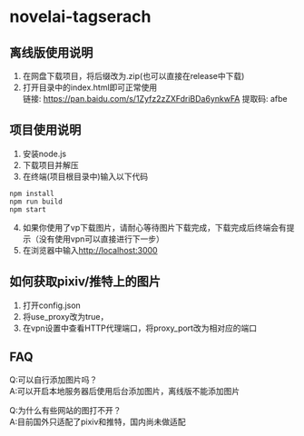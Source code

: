 # novelai-tagserach

## 离线版使用说明
1. 在网盘下载项目，将后缀改为.zip(也可以直接在release中下载)
2. 打开目录中的index.html即可正常使用  
链接: <https://pan.baidu.com/s/1Zyfz2zZXFdriBDa6ynkwFA> 提取码: afbe  

## 项目使用说明
1. 安装node.js
2. 下载项目并解压
3. 在终端(项目根目录中)输入以下代码
```
npm install
npm run build
npm start
```
4. 如果你使用了vp下载图片，请耐心等待图片下载完成，下载完成后终端会有提示（没有使用vpn可以直接进行下一步）
5. 在浏览器中输入<http://localhost:3000>

## 如何获取pixiv/推特上的图片
1. 打开config.json
2. 将use_proxy改为true，
3. 在vpn设置中查看HTTP代理端口，将proxy_port改为相对应的端口

## FAQ
Q:可以自行添加图片吗？  
A:可以开启本地服务器后使用后台添加图片，离线版不能添加图片  
  
Q:为什么有些网站的图打不开？  
A:目前国外只适配了pixiv和推特，国内尚未做适配  